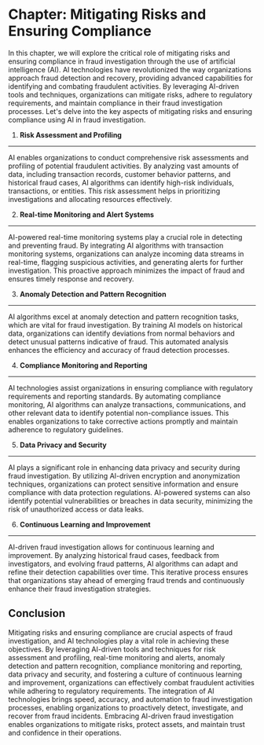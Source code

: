 Chapter: Mitigating Risks and Ensuring Compliance
=================================================

In this chapter, we will explore the critical role of mitigating risks and ensuring compliance in fraud investigation through the use of artificial intelligence (AI). AI technologies have revolutionized the way organizations approach fraud detection and recovery, providing advanced capabilities for identifying and combating fraudulent activities. By leveraging AI-driven tools and techniques, organizations can mitigate risks, adhere to regulatory requirements, and maintain compliance in their fraud investigation processes. Let's delve into the key aspects of mitigating risks and ensuring compliance using AI in fraud investigation.

1. **Risk Assessment and Profiling**
------------------------------------

AI enables organizations to conduct comprehensive risk assessments and profiling of potential fraudulent activities. By analyzing vast amounts of data, including transaction records, customer behavior patterns, and historical fraud cases, AI algorithms can identify high-risk individuals, transactions, or entities. This risk assessment helps in prioritizing investigations and allocating resources effectively.

2. **Real-time Monitoring and Alert Systems**
---------------------------------------------

AI-powered real-time monitoring systems play a crucial role in detecting and preventing fraud. By integrating AI algorithms with transaction monitoring systems, organizations can analyze incoming data streams in real-time, flagging suspicious activities, and generating alerts for further investigation. This proactive approach minimizes the impact of fraud and ensures timely response and recovery.

3. **Anomaly Detection and Pattern Recognition**
------------------------------------------------

AI algorithms excel at anomaly detection and pattern recognition tasks, which are vital for fraud investigation. By training AI models on historical data, organizations can identify deviations from normal behaviors and detect unusual patterns indicative of fraud. This automated analysis enhances the efficiency and accuracy of fraud detection processes.

4. **Compliance Monitoring and Reporting**
------------------------------------------

AI technologies assist organizations in ensuring compliance with regulatory requirements and reporting standards. By automating compliance monitoring, AI algorithms can analyze transactions, communications, and other relevant data to identify potential non-compliance issues. This enables organizations to take corrective actions promptly and maintain adherence to regulatory guidelines.

5. **Data Privacy and Security**
--------------------------------

AI plays a significant role in enhancing data privacy and security during fraud investigation. By utilizing AI-driven encryption and anonymization techniques, organizations can protect sensitive information and ensure compliance with data protection regulations. AI-powered systems can also identify potential vulnerabilities or breaches in data security, minimizing the risk of unauthorized access or data leaks.

6. **Continuous Learning and Improvement**
------------------------------------------

AI-driven fraud investigation allows for continuous learning and improvement. By analyzing historical fraud cases, feedback from investigators, and evolving fraud patterns, AI algorithms can adapt and refine their detection capabilities over time. This iterative process ensures that organizations stay ahead of emerging fraud trends and continuously enhance their fraud investigation strategies.

Conclusion
----------

Mitigating risks and ensuring compliance are crucial aspects of fraud investigation, and AI technologies play a vital role in achieving these objectives. By leveraging AI-driven tools and techniques for risk assessment and profiling, real-time monitoring and alerts, anomaly detection and pattern recognition, compliance monitoring and reporting, data privacy and security, and fostering a culture of continuous learning and improvement, organizations can effectively combat fraudulent activities while adhering to regulatory requirements. The integration of AI technologies brings speed, accuracy, and automation to fraud investigation processes, enabling organizations to proactively detect, investigate, and recover from fraud incidents. Embracing AI-driven fraud investigation enables organizations to mitigate risks, protect assets, and maintain trust and confidence in their operations.
